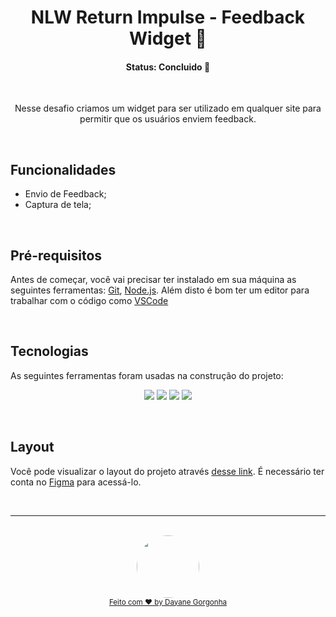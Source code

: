 <h1 align="center">NLW Return Impulse - Feedback Widget 🚀 </h1>

<h4 align="center"> 
	  Status: Concluido 🚀 
</h4>

<br />

<p align="center">Nesse desafio criamos um widget para ser utilizado em qualquer site para permitir que os usuários enviem feedback. </p>


<br />

## Funcionalidades

- Envio de Feedback;
- Captura de tela;

<br />

## Pré-requisitos

Antes de começar, você vai precisar ter instalado em sua máquina as seguintes ferramentas:
[Git](https://git-scm.com), [Node.js](https://nodejs.org/en/). 
Além disto é bom ter um editor para trabalhar com o código como [VSCode](https://code.visualstudio.com/)

<br />

##  Tecnologias

As seguintes ferramentas foram usadas na construção do projeto:

<p align="center">
  <img  src="https://img.shields.io/badge/react-%2320232a.svg?style=for-the-badge&logo=react&logoColor=%2361DAFB">
  <img  src="https://img.shields.io/badge/-TypeScript-3178C6?&style=for-the-badge&logoColor=fff&logo=TypeScript&logoWidth=25">
  <img  src="https://img.shields.io/badge/tailwindcss-%2338B2AC.svg?style=for-the-badge&logo=tailwind-css&logoColor=white">
  <img  src="https://img.shields.io/badge/axios-7D4698?style=for-the-badge&logo=axios-Browser&logoColor=white">
 
</p>

<br />

## Layout

Você pode visualizar o layout do projeto através [desse link](https://www.figma.com/community/file/1102912516166573468). É necessário ter conta no [Figma](http://figma.com/) para acessá-lo.

<br />

---

<div align="center">
  <br />
  <a href="https://github.com/daygorgonha">
    <img style="border-radius: 50%;" src="https://avatars.githubusercontent.com/u/97552170?v=4" width="100px;" alt=""/>
    <br />
    <small>Feito com ❤️ by <a href="https://www.linkedin.com/in/dayanegorgonha/">Dayane Gorgonha</a></small>
  </a>
</div>

